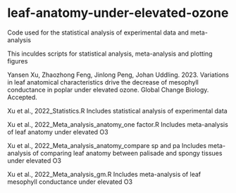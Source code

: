 # leaf-anatomy-under-elevated-ozone
Code used for the statistical analysis of experimental data and meta-analysis

This inculdes scripts for statistical analysis, meta-analysis and plotting figures

Yansen Xu, Zhaozhong Feng, Jinlong Peng, Johan Uddling. 2023. Variations in leaf anatomical characteristics drive the decrease of mesophyll conductance in poplar under elevated ozone. Global Change Biology. Accepted.

Xu et al., 2022_Statistics.R Includes statistical analysis of experimental data

Xu et al., 2022_Meta_analysis_anatomy_one factor.R Includes meta-analysis of leaf anatomy under elevated O3

Xu et al., 2022_Meta_analysis_anatomy_compare sp and pa Includes meta-analysis of comparing leaf anatomy between palisade and spongy tissues under elevated O3

Xu et al., 2022_Meta_analysis_gm.R Includes meta-analysis of leaf mesophyll conductance under elevated O3
